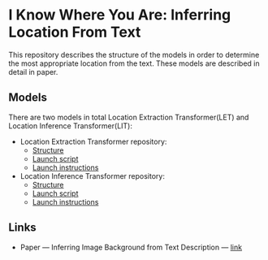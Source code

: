 # I Know Where You Are: Inferring Location From Text

This repository describes the structure of the models in order to determine the most appropriate location from the text.
These models are described in detail in paper.

## Models
There are two models in total Location Extraction Transformer(LET) and Location Inference Transformer(LIT):
* Location Extraction Transformer repository:
    * [Structure](Location%20Extraction%20Transformer/model.py)
    * [Launch script](Location%20Extraction%20Transformer/launch.py)
    * [Launch instructions](Location%20Extraction%20Transformer/README.md)
* Location Inference Transformer repository:
    * [Structure](Location%20Inference%20Transformer/model.py)
    * [Launch script](Location%20Inference%20Transformer/launch.py)
    * [Launch instructions](Location%20Inference%20Transformer/README.md)
    
## Links
* Paper — Inferring Image Background from Text Description — [link](https://link.springer.com/chapter/10.1007/978-3-031-23372-2_1)
